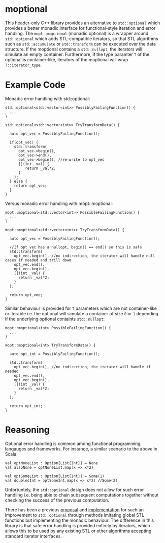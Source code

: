 # moptional

This header-only C++ library provides an alternative to `std::optional` which provides a better monadic interface for functional-style iteration and error handling. The `mopt::moptional` (monadic optional) is a wrapper around `std::optional` which adds STL-compatible iterators, so that STL algorithms such as `std::accumulate` or `std::transform` can be executed over the data structure. If the moptional contains a `std::nullopt`, the iterators will simulate an empty container. Furthermore, if the type paramter `T` of the optional is container-like, iterators of the moptional will wrap `T::iterator_type`.

# Example Code

Monadic error handling with std::optional:
```
std::optional<std::vector<int>> PossiblyFailingFunction() {
  ...
}

std::optional<std::vector<int>> TryTransformData() {

  auto opt_vec = PossiblyFailingFunction();

  if(opt_vec) {
    std::transform(
      opt_vec->begin(),
      opt_vec->end(),
      opt_vec->begin(), //re-write to opt_vec
      [](int _val) {
         return _val*2;
      }
    );
  } else {
    return opt_vec;
  }
}
```

Versus monadic error handling with mopt::moptional:

```
mopt::moptional<std::vector<int>> PossibleFailingFunction() {
  ...
}

mopt::moptional<std::vector<int>> TryTransformData() {

  auto opt_vec = PossiblyFailingFunction();

  //If opt_vec has a nullopt, begin() == end() so this is safe
  std::transform(
    opt_vec.begin(), //no indirection, the iterator will handle null cases if needed and trill down
    opt_vec.end(),
    opt_vec.begin(),
    [](int _val) {
      return _val*2;
    }
  );
  
  return opt_vec;
}
```

Similar behaviour is provided for `T` parameters which are not container-like or iterable i.e. the optional will simulate a container of size `0` or `1` depending if the underlying optional containts `std::nullopt`:

```
mopt::moptional<int> PossibleFailingFunction() {
  ...
}

mopt::moptional<int> TryTransformData() {

  auto opt_int = PossiblyFailingFunction();

  std::transform(
    opt_vec.begin(), //no indirection, the iterator will handle if needed
    opt_vec.end(),
    opt_vec.begin(),
    [](int _val) {
      return _val*2;
    }
  );
  
  return opt_int;
}
```


# Reasoning

Optional error handling is common among functional programming langauges and frameworks. For instance, a similar scenario to the above in Scala:

```
val optNoneList : Option[List[Int]] = None
val alsoNone = optNoneList.map(x => x*2)

val optSomeList : Option[List[Int]] = Some(1)
val doubledInt = optSomeInt.map(x => x*2) //Some(2)
```

Unfortuntely, the `std::optional` design does not allow for such error handling i.e. being able to chain subsequent computations together without checking the success of the previous computation.

There has been a previous [proposal](http://www.open-std.org/jtc1/sc22/wg21/docs/papers/2019/p0798r4.html) and [implementation](https://github.com/TartanLlama/optional) for such an improvement to `std::optional` through methods imitating global STL functions but implementing the monadic behaviour. The difference in this library is that safe error handling is provided entirely by iterators, which allows this to be used by any existing STL or other algorithms accepting standard iterator interfaces.
